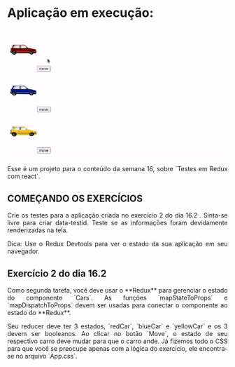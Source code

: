 # Aplicação em execução:
<img src="./images/animation.gif">

<p align="justify">
Esse é um projeto para o conteúdo da semana 16, sobre `Testes em Redux com react`.
</p>

## COMEÇANDO OS EXERCÍCIOS

<p align="justify">
Crie os testes para a aplicação criada no exercício 2 do dia 16.2 . Sinta-se livre para criar data-testid. Teste se as informações foram devidamente renderizadas na tela.
</p>
<p align="justify">
Dica: Use o Redux Devtools para ver o estado da sua aplicação em seu navegador.
</p>

## Exercício 2 do dia 16.2

<p align="justify">
Como segunda tarefa, você deve usar o **Redux** para gerenciar o estado do componente `Cars`. As funções `mapStateToProps` e `mapDispatchToProps` devem ser usadas para conectar o componente ao estado do **Redux**.
</p>
<p align="justify">
Seu reducer deve ter 3 estados, `redCar`, `blueCar` e `yellowCar` e os 3 devem ser booleanos. Ao clicar no botão `Move`, o estado de seu respectivo carro deve mudar para que o carro ande. Já fizemos todo o CSS para que você se preocupe apenas com a lógica do exercício, ele encontra-se no arquivo `App.css`.
</p>